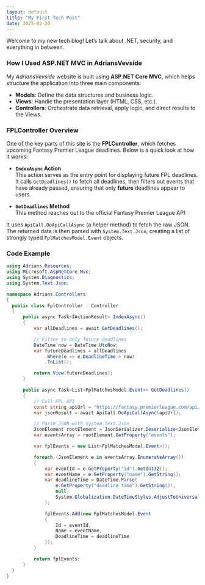 ```yaml
---
layout: default
title: "My First Tech Post"
date: 2025-02-20
---
```

Welcome to my new tech blog! Let’s talk about .NET, security, and everything in between.

### How I Used ASP.NET MVC in AdriansVevside

My _AdriansVevside_ website is built using **ASP.NET Core MVC**, which helps structure the application into three main components:

- **Models**: Define the data structures and business logic.  
- **Views**: Handle the presentation layer (HTML, CSS, etc.).  
- **Controllers**: Orchestrate data retrieval, apply logic, and direct results to the Views.

### FPLController Overview

One of the key parts of this site is the **FPLController**, which fetches upcoming Fantasy Premier League deadlines. Below is a quick look at how it works:

- **`IndexAsync` Action**  
  This action serves as the entry point for displaying future FPL deadlines. It calls `GetDeadlines()` to fetch all deadlines, then filters out events that have already passed, ensuring that only **future** deadlines appear to users.

- **`GetDeadlines` Method**  
  This method reaches out to the official Fantasy Premier League API:


It uses `ApiCall.DoApiCallAsync` (a helper method) to fetch the raw JSON. The returned data is then parsed with `System.Text.Json`, creating a list of strongly typed `FplMatchesModel.Event` objects. 

### Code Example

```csharp
using Adrians.Resources;
using Microsoft.AspNetCore.Mvc;
using System.Diagnostics;
using System.Text.Json;

namespace Adrians.Controllers
{
  public class FplController : Controller
  {
      public async Task<IActionResult> IndexAsync()
      {
          var allDeadlines = await GetDeadlines();

          // Filter to only future deadlines
          DateTime now = DateTime.UtcNow;
          var futureDeadlines = allDeadlines
              .Where(e => e.DeadlineTime > now)
              .ToList();

          return View(futureDeadlines);
      }

      public async Task<List<FplMatchesModel.Event>> GetDeadlines()
      {
          // Call FPL API
          const string apiUrl = "https://fantasy.premierleague.com/api/bootstrap-static/";
          var jsonResult = await ApiCall.DoApiCallAsync(apiUrl);

          // Parse JSON with System.Text.Json
          JsonElement rootElement = JsonSerializer.Deserialize<JsonElement>(jsonResult);
          var eventsArray = rootElement.GetProperty("events");

          var fplEvents = new List<FplMatchesModel.Event>();

          foreach (JsonElement e in eventsArray.EnumerateArray())
          {
              var eventId = e.GetProperty("id").GetInt32();
              var eventName = e.GetProperty("name").GetString();
              var deadlineTime = DateTime.Parse(
                  e.GetProperty("deadline_time").GetString()!,
                  null,
                  System.Globalization.DateTimeStyles.AdjustToUniversal
              );

              fplEvents.Add(new FplMatchesModel.Event
              {
                  Id = eventId,
                  Name = eventName,
                  DeadlineTime = deadlineTime
              });
          }

          return fplEvents;
      }
  }
}
```